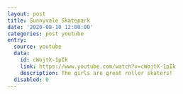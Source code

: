 ```yaml
---
layout: post
title: Sunnyvale Skatepark
date: '2020-08-10 12:00:00'
categories: post youtube
entry:
  source: youtube
  data:
    id: cWojtX-1pIk
    link: https://www.youtube.com/watch?v=cWojtX-1pIk
    description: The girls are great roller skaters!
  disabled: 0
---
```

